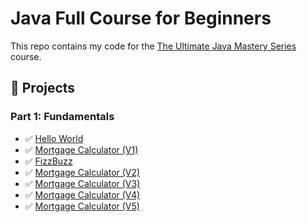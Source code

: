 # Java Full Course for Beginners

This repo contains my code for the [The Ultimate Java Mastery Series](https://codewithmosh.com/p/the-ultimate-java-mastery-series) course.

## 🧩 Projects

### Part 1: Fundamentals
- ✅ [Hello World](Projects/Part1/HelloWorld/src/com/mweinstein/HelloWorld.java)
- ✅ [Mortgage Calculator (V1)](Projects/MortgageCalculator/src/com/mweinstein/MortgageCalculatorV1.java)
- ✅ [FizzBuzz](Projects/FizzBuzz/src/com/mweinstein/FizzBuzz.java)
- ✅ [Mortgage Calculator (V2)](Projects/MortgageCalculator/src/com/mweinstein/MortgageCalculatorV2.java)
- ✅ [Mortgage Calculator (V3)](Projects/MortgageCalculator/src/com/mweinstein/MortgageCalculatorV3.java)
- ✅ [Mortgage Calculator (V4)](Projects/MortgageCalculator/src/com/mweinstein/MortgageCalculatorV4.java)
- ✅ [Mortgage Calculator (V5)](Projects/MortgageCalculator/src/com/mweinstein/MortgageCalculatorV5.java)
